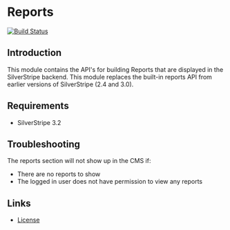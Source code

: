 # Reports

[![Build Status](https://secure.travis-ci.org/silverstripe/silverstripe-reports.png?branch=master)](http://travis-ci.org/silverstripe/silverstripe-reports)

## Introduction

This module contains the API's for building Reports that are displayed in the
SilverStripe backend. This module replaces the built-in reports API from earlier
versions of SilverStripe (2.4 and 3.0).

## Requirements

 * SilverStripe 3.2

## Troubleshooting

The reports section will not show up in the CMS if:

 * There are no reports to show
 * The logged in user does not have permission to view any reports

## Links ##

 * [License](./LICENSE)
